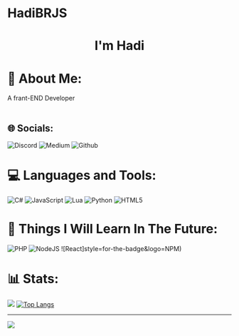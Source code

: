 # HadiBRJS
<h1 align="center">
   <a herf="https://github.com/MaMad4Ever">I'm Hadi
 </h1>
    
# 💫 About Me:
A frant-END Developer <br><br>

## 🌐 Socials:
![Discord](https://img.shields.io/badge/Discord-%237289DA.svg?logo=discord&logoColor=white) ![Medium](https://img.shields.io/badge/Medium-000000.svg?logo=Medium&logoColor=white) ![Github](https://img.shields.io/badge/Github-000000.svg?logo=github&logoColor=white)

# 💻 Languages and Tools:
![C#](https://img.shields.io/badge/c%23-6a329f?style=for-the-badge&logo=c-sharp&logoColor=white) ![JavaScript](https://img.shields.io/badge/js-%23323330.svg?style=for-the-badge&logo=javascript&logoColor=%23F7DF1E) ![Lua](https://img.shields.io/badge/Lua-00007C?style=for-the-badge&logo=lua&logoColor=white) ![Python](https://img.shields.io/badge/python-0b5394?style=for-the-badge&logo=python&logoColor=white) ![HTML5](https://img.shields.io/badge/unity-%23000000?style=for-the-badge&logo=unity&logoColor=white)
# 📕 Things I Will Learn In The Future:
![PHP](https://img.shields.io/badge/php-%23777BB4.svg?style=for-the-badge&logo=php&logoColor=white) ![NodeJS](https://img.shields.io/badge/node.js-8FC708?style=for-the-badge&logo=node.js&logoColor=white) ![React]style=for-the-badge&logo=NPM)
# 📊 Stats:
![](https://github-readme-stats.vercel.app/api?username=MaMad4Ever&theme=radical&hide_border=false&include_all_commits=false&count_private=false) [![Top Langs](https://github-readme-stats.vercel.app/api/top-langs/?username=MaMad4Ever&layout=compact&theme=radical&hide)](https://github.com/Spicy1Code) <br/>


---
[![](https://visitcount.itsvg.in/api?id=MaMad4Ever&icon=0&color=0)](https://visitcount.itsvg.in) 

<!-- Ends -->
